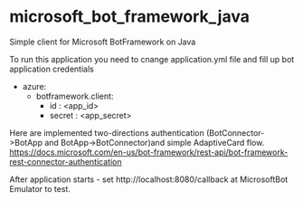# microsoft_bot_framework_java
Simple client for Microsoft BotFramework on Java

To run this application you need to cnange application.yml file and fill up bot application credentials
* azure:
    * botframework.client:
        * id : <app_id>
        * secret : <app_secret>

Here are implemented two-directions authentication (BotConnector->BotApp and BotApp->BotConnector)and simple AdaptiveCard flow.
https://docs.microsoft.com/en-us/bot-framework/rest-api/bot-framework-rest-connector-authentication

After application starts - set http://localhost:8080/callback at MicrosoftBot Emulator to test.
